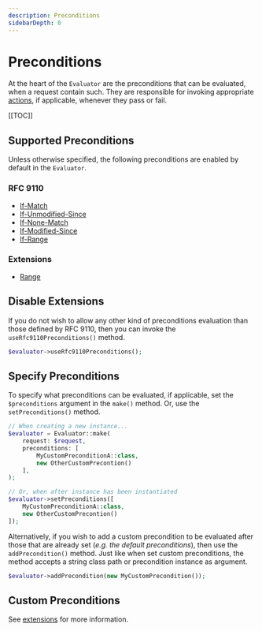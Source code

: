 ```yaml
---
description: Preconditions
sidebarDepth: 0
---
```


# Preconditions

At the heart of the `Evaluator` are the preconditions that can be evaluated, when a request contain such.
They are responsible for invoking appropriate [actions](actions.md), if applicable, whenever they pass or fail.

[[TOC]]

## Supported Preconditions

Unless otherwise specified, the following preconditions are enabled by default in the `Evaluator`.

### RFC 9110

* [If-Match](./rfc9110/if-match.md)
* [If-Unmodified-Since](./rfc9110/if-unmodified-since.md)
* [If-None-Match](./rfc9110/if-none-match.md)
* [If-Modified-Since](./rfc9110/if-modified-since.md)
* [If-Range](./rfc9110/if-range.md)

### Extensions

* [Range](./extensions/range.md)

## Disable Extensions

If you do not wish to allow any other kind of preconditions evaluation than those defined by RFC 9110, then you can invoke the `useRfc9110Preconditions()` method.

```php
$evaluator->useRfc9110Preconditions();
```

## Specify Preconditions

To specify what preconditions can be evaluated, if applicable, set the `$preconditions` argument in the `make()` method. Or, use the `setPreconditions()` method.

```php
// When creating a new instance...
$evaluator = Evaluator::make(
    request: $request,
    preconditions: [
        MyCustomPreconditionA::class,
        new OtherCustomPrecontion()
    ],
);

// Or, when after instance has been instantiated
$evaluator->setPreconditions([
    MyCustomPreconditionA::class,
    new OtherCustomPrecontion()
]);
```

Alternatively, if you wish to add a custom precondition to be evaluated after those that are already set (_e.g. the default preconditions_), then use the `addPrecondition()` method.
Just like when set custom preconditions, the method accepts a string class path or precondition instance as argument.

```php
$evaluator->addPrecondition(new MyCustomPrecondition());
```

## Custom Preconditions

See [extensions](extensions/README.md) for more information.